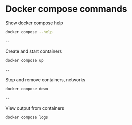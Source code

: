 # Docker compose commands

Show docker compose help

```bash
docker compose --help
```

--

Create and start containers

```bash
docker compose up
```

--

Stop and remove containers, networks

```bash
docker compose down
```

--

View output from containers

```bash
docker compose logs
```
